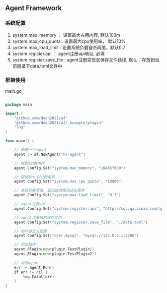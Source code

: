 ## Agent Framework


### 系统配置

1. system.max_memory ： 设置最大占用内容, 默认100m
2. system.max_cpu_quota : 设置最大cpu使用率， 默认10%
3. system.max_load_limit : 设置系统负载自杀阈值，默认0.7
4. system.register.api ： agent注册api地址, 必填
5. system.register.save_file : agent注册完信息保存文件路径, 默认：存放到当前目录下data.toml文件中


### 框架使用

main.go 
```go

package main

import (
	"github.com/dean2021/af"
	"github.com/dean2021/af/_example/plugin"
	"log"
)

func main() {

	// 新建一个agent
	agent := af.NewAgent("hs-agent")

	// 限制100M内存
	agent.Config.Set("system.max_memory", "104857600")

	// 限制10% CPU使用率
	agent.Config.Set("system.max_cpu_quota", "10000")

	// 系统负载阈值, 超过此阈值测退出程序
	agent.Config.Set("system.max_load_limit", "0.7")

	// agent注册api
	agent.Config.Set("system.register.api", "http://soc.qa.csoio.com/api/hostsecurity/agent/register")

	// agent注册信息保存文件
	agent.Config.Set("system.register.save_file", "./data.toml")

	// 用户自定义配置
	agent.Config.Set("user.mysql", "mysql://127.0.0.1:3306")

	// 添加插件
	agent.Plugin(new(plugin.TestPlugin))
	agent.Plugin(new(plugin.TestPlugin2))

	// 运行agent
	err := agent.Run()
	if err != nil {
		log.Fatal(err)
	}
}
```
